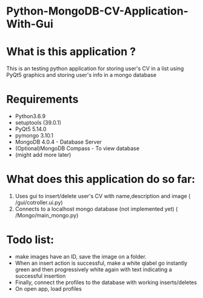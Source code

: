# Python-MongoDB-CV-Application-With-Gui

# What is this application ?
This is an testing python application for storing user's CV in a list using PyQt5 graphics and storing user's info
in a mongo database

# Requirements
* Python3.6.9
* setuptools (39.0.1)
* PyQt5 5.14.0
* pymongo 3.10.1
* MongoDB 4.0.4 - Database Server
* (Optional)MongoDB Compass - To view database
* (might add more later)


# What does this application do so far:
1. Uses gui to insert/delete user's CV with name,description and image ( /gui/cotroller.ui.py)
2. Connects to a localhost mongo database (not implemented yet) ( /Mongo/main_mongo.py)

# Todo list:
* make images have an ID, save the image on a folder.
* When an insert action is successful, make a white qlabel go instantly green and then progressively white again
with text indicating a successful insertion
* Finally, connect the profiles to the database with working inserts/deletes
* On open app, load profiles
